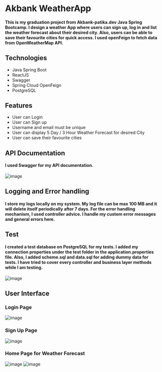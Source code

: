 # Akbank WeatherApp
#### This is my graduation project from Akbank-patika.dev Java Spring Bootcamp. I design a weather App where users can sign up, log in and list the weather forecast about their desired city. Also, users can be able to save their favourite cities for quick access. I used openFeign to fetch data from OpenWeatherMap API.
## Technologies
- Java Spring Boot 
- ReactJS
- Swagger 
- Spring Cloud OpenFeign
- PostgreSQL

## Features
- User can Login 
- User can Sign up
- Username and email must be unique
- User can display 5 Day / 3 Hour Weather Forecast for desired City
- User can save their favourite cities

## API Documentation
#### I used Swagger for my API documentation. 
![image](https://github.com/BerkayGulen/akbank-weatherApp/assets/76843587/d8ded4ee-6596-4755-90e4-e61f4e8ddd18)

## Logging and Error handling
#### I store my logs locally on my system. My log file can be max 100 MB and it will delete itself periodically after 7 days. For the error handling mechanism, I used controller advice. I handle my custom error messages and general errors here.

## Test
#### I created a test database on PostgreSQL for my tests. I added my connection properties under the test folder in the application.properties file. Also, I added scheme.sql and data.sql for adding dummy data for tests. I have tried to cover every controller and business layer methods while I am testing.
![image](https://github.com/BerkayGulen/akbank-weatherApp/assets/76843587/568d472a-6f48-417d-9d56-5f3f30ff12e5)

## User Interface
### Login Page
![image](https://github.com/BerkayGulen/akbank-weatherApp/assets/76843587/08e2889b-898f-4775-9e6f-725cefa443e0)
### Sign Up Page
![image](https://github.com/BerkayGulen/akbank-weatherApp/assets/76843587/a5eb4899-f62d-4b2d-9543-83b907454046)
### Home Page for Weather Forecast
![image](https://github.com/BerkayGulen/akbank-weatherApp/assets/76843587/9718641a-db5b-47a5-b0c6-8e9649a9869f)
![image](https://github.com/BerkayGulen/akbank-weatherApp/assets/76843587/24b7fdc7-5f20-49ad-8753-8a626eee2182)




